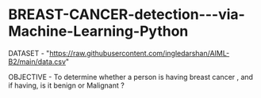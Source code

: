 # BREAST-CANCER-detection---via-Machine-Learning-Python
DATASET - "https://raw.githubusercontent.com/ingledarshan/AIML-B2/main/data.csv"

OBJECTIVE - To determine whether a person is having breast cancer , and if having, is it benign or Malignant ?
